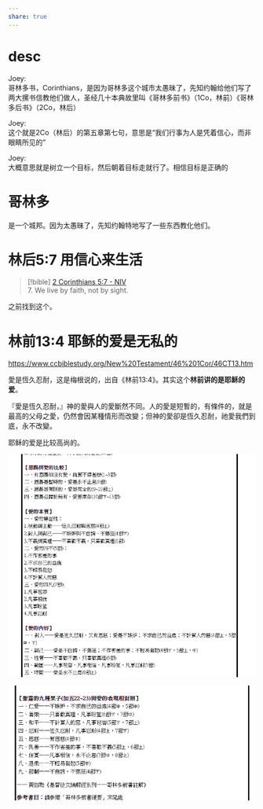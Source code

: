 ```yaml
---  
share: true  
---  
```

  
# desc  
  
Joey:  
哥林多书，Corinthians，是因为哥林多这个城市太愚昧了，先知约翰给他们写了两大摞书信教他们做人，圣经几十本典故里叫《哥林多前书》（1Co，林前）《哥林多后书》（2Co，林后）  
  
Joey:  
这个就是2Co（林后）的第五章第七句，意思是“我们行事为人是凭着信心，而非眼睛所见的”  
  
Joey:  
大概意思就是树立一个目标，然后朝着目标走就行了。相信目标是正确的  
  
  
# 哥林多  
  
是一个城邦。因为太愚昧了，先知约翰特地写了一些东西教化他们。  
  
# 林后5:7 用信心来生活  
> [!bible] [2 Corinthians 5:7 - NIV](https://bolls.life/NIV/47/5/)  
> 7. We live by faith, not by sight.  
  
之前找到这个。  
  
# 林前13:4 耶稣的爱是无私的  
  
https://www.ccbiblestudy.org/New%20Testament/46%201Cor/46CT13.htm  
  
愛是恆久忍耐，这是梅根说的，出自《林前13:4》。其实这个**林前讲的是耶稣的爱**。  
  
『愛是恆久忍耐，』神的愛與人的愛斷然不同。人的愛是短暫的，有條件的，就是最高的父母之愛，仍然會因某種情形而改變；但神的愛卻是恆久忍耐，祂愛我們到底，永不改變。  
  
耶稣的爱是比较高尚的。  
  
![152d5eb345972eef2eda8d11f26f25a.png](../2.%E8%BA%AB%E5%BF%83%E5%81%A5%E5%BA%B7/_assets/152d5eb345972eef2eda8d11f26f25a.png)  
  
![52d694b820a58143635b96a4b5bce81.png](../2.%E8%BA%AB%E5%BF%83%E5%81%A5%E5%BA%B7/_assets/52d694b820a58143635b96a4b5bce81.png)  
